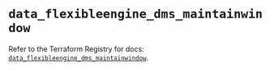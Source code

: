 # `data_flexibleengine_dms_maintainwindow`

Refer to the Terraform Registry for docs: [`data_flexibleengine_dms_maintainwindow`](https://registry.terraform.io/providers/flexibleenginecloud/flexibleengine/1.46.0/docs/data-sources/dms_maintainwindow).
